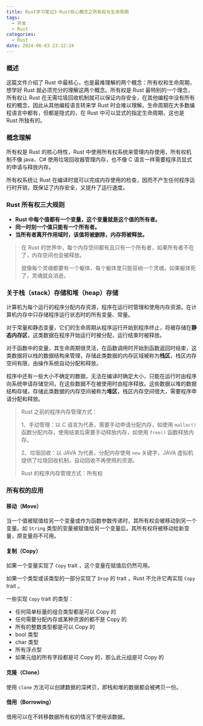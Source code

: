 ```yaml
---
title: Rust学习笔记3-Rust核心概念之所有权与生命周期
tags:
  - 开发
  - Rust
categories:
  - Rust
date: 2024-06-03 23:32:24
---
```


### 概述

这篇文件介绍了 Rust 中最核心，也是最难理解的两个概念：所有权和生命周期，想学好 Rust 就必须充分的理解这两个概念。所有权是 Rust 最特别的一个理念，所有权让 Rust 在无需垃圾回收机制就可以保证内存安全，在其他编程中没有所有权的概念，因此从其他编程语言转来学 Rust 时会难以理解。生命周期在大多数编程语言中都有，但都是隐式的，在 Rust 中可以显式的指定生命周期，这也是 Rust 所独有的。



### 概念理解

所有权是 Rust 的核心特性，Rust 中使用所有权系统来管理内存使用，所有权机制不像 java、C# 使用垃圾回收器管理内存，也不像 C 语言一样需要程序员显式的申请与释放内存。

所有权系统让 Rust  在编译时就可以完成内存使用的检查，因而不产生任何程序运行时开销，既保证了内存安全，又提升了运行速度。

<!-- more -->



### Rust 所有权三大规则

- **Rust 中每个值都有一个变量，这个变量就是这个值的所有者。**
- **同一时刻一个值只能有一个所有者。**
- **当所有者离开作用域时，该值将被删除，内存将被释放。**

> 在 Rust 的世界中，每个内存空间都有且只有一个所有者，如果所有者不在了，内存空间也会被释放。
>
> 就像每个灵魂都要有一个躯体，每个躯体里只能容纳一个灵魂，如果躯体死了，灵魂就会消逝。



### 关于栈（stack）存储和堆（heap）存储

计算机为每个运行的程序分配内存资源，程序在运行时管理和使用内存资源。在计算机内存中只存储程序运行状态时的所有变量、常量。

对于常量和静态变量，它们的生命周期从程序运行开始到程序终止，将被存储在**静态内存区**，这类数据在程序开始运行时被分配，运行结束时被释放。

对于函数中的变量，其生命周期很灵活，在函数调用时开始到函数返回时结束，这类数据将以栈的数据结构来管理，存储此类数据的内存区域被称为**栈区**，栈区内存空间有限，由操作系统自动分配和释放。

程序中还有一些大小不确定的数据，无法在编译时确定大小，只能在运行时由程序向系统申请存储空间，在这些数据不在被使用时由程序释放。这些数据以堆的数据结构存储，存储此类数据的内存空间被称为**堆区**，栈区内存空间很大，需要程序申请分配和释放。

> Rust 之前的程序内存管理方式：
>
> 1、手动管理：以 C 语言为代表，需要手动申请分配内存，如使用 `malloc()` 函数分配内存，使用结束后需要手动释放内存，如使用 `free()` 函数释放内存。
>
> 2、垃圾回收：以 JAVA 为代表，分配内存使用 `new` 关键字，JAVA 虚拟机提供了垃圾回收机制，自动回收不再使用的资源。
>
> Rust 的程序内存管理方式：所有权



### 所有权的应用

#### 移动（Move）

当一个值被赋值给另一个变量或作为函数参数传递时，其所有权会被移动到另一个变量。如 `String` 类型的变量被赋值给另一个变量后，其所有权将被移动给新变量，原变量将不可用。



#### 复制（Copy）

如果一个变量实现了 `Copy` trait ，这个变量在赋值后仍然可用。

如果一个类型或该类型的一部分实现了 `Drop` 的 trait ，Rust 不允许它再实现 `Copy` trait 。

一些实现 `Copy` trait 的类型：

- 任何简单标量的组合类型都是可以 Copy 的
- 任何需要分配内存或某种资源的都不是 Copy 的
- 所有的整数类型都是可以 Copy 的
- bool 类型
- char 类型
- 所有浮点型
- 如果元组的所有字段都是可 Copy 的，那么此元组是可 Copy 的



#### 克隆（Clone）

使用 `clone` 方法可以创建数据的深拷贝，即栈和堆的数据都会被拷贝一份。



#### 借用（Borrowing）

借用可以在不转移数据所有权的情况下使用该数据。
